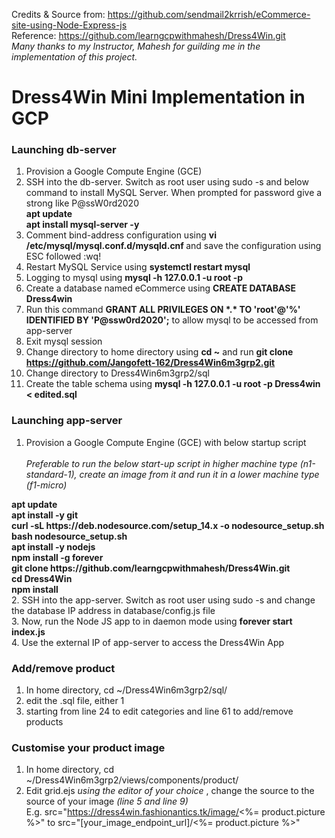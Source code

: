 Credits & Source from: https://github.com/sendmail2krrish/eCommerce-site-using-Node-Express-js </br>
Reference: https://github.com/learngcpwithmahesh/Dress4Win.git </br>
<i> Many thanks to my Instructor, Mahesh for guilding me in the implementation of this project.</i>

# Dress4Win Mini Implementation in GCP

### Launching db-server
1. Provision a Google Compute Engine (GCE) <br/>
2. SSH into the db-server. Switch as root user using sudo -s and below command to install MySQL Server. When prompted for password give a strong like P@ssW0rd2020 <br/>
<b>apt update</b> <br/>
<b>apt install mysql-server -y</b> <br/>
3. Comment bind-address configuration using <b> vi /etc/mysql/mysql.conf.d/mysqld.cnf </b> and save the configuration using ESC followed :wq! <br/>
4. Restart MySQL Service using <b>systemctl restart mysql</b> <br/>
5. Logging to mysql using <b>mysql -h 127.0.0.1 -u root -p</b>  <br/>
6. Create a database named eCommerce using <b>CREATE DATABASE Dress4win </b> <br/>
7. Run this command <b> GRANT ALL PRIVILEGES ON \*.\* TO 'root'@'%' IDENTIFIED BY 'P@ssw0rd2020';</b> to allow mysql to be accessed from app-server <br/>
7. Exit mysql session <br/>
8. Change directory to home directory using <b>cd ~</b> and run <b> git clone https://github.com/Jangofett-162/Dress4Win6m3grp2.git </b>  <br/>
9. Change directory to Dress4Win6m3grp2/sql <br/>
10. Create the table schema using <b> mysql -h 127.0.0.1 -u root -p Dress4win < edited.sql </b> <br/>
 
### Launching app-server
1. Provision a Google Compute Engine (GCE) with below startup script <br/></br>
<i> Preferable to run the below start-up script in higher machine type (n1-standard-1), create an image from it and run it in a lower machine type (f1-micro) </i>
<b>
apt update <br/>
apt install -y git <br/>
curl -sL https://deb.nodesource.com/setup_14.x -o nodesource_setup.sh <br/>
bash nodesource_setup.sh <br/>
apt install -y nodejs <br/>
npm install -g forever <br/>
git clone https://github.com/learngcpwithmahesh/Dress4Win.git <br/>
cd Dress4Win <br/>
npm install <br/>
</b>
2. SSH into the app-server. Switch as root user using sudo -s and change the database IP address in database/config.js file <br/>
3. Now, run the Node JS app to in daemon mode using <b>forever start index.js </b> <br/>
4. Use the external IP of app-server to access the Dress4Win App <br/>

### Add/remove product
1. In home directory, cd ~/Dress4Win6m3grp2/sql/ <br/>
2. edit the .sql file, either 1 <br/>
3. starting from line 24 to edit categories and line 61 to add/remove products <br/>

### Customise your product image
1. In home directory, cd ~/Dress4Win6m3grp2/views/components/product/ <br/>
2. Edit grid.ejs <i> using the editor of your choice </i>, change the source to the source of your image <i> (line 5 and line 9) </i>  <br/>
E.g. src="https://dress4win.fashionantics.tk/image/<%= product.picture %>" to src="[your_image_endpoint_url]/<%= product.picture %>" <br/>

